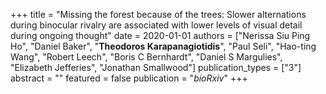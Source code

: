 +++
title = "Missing the forest because of the trees: Slower alternations during binocular rivalry are associated with lower levels of visual detail during ongoing thought"
date = 2020-01-01
authors = ["Nerissa Siu Ping Ho", "Daniel Baker", "**Theodoros Karapanagiotidis**", "Paul Seli", "Hao-ting Wang", "Robert Leech", "Boris C Bernhardt", "Daniel S Margulies", "Elizabeth Jefferies", "Jonathan Smallwood"]
publication_types = ["3"]
abstract = ""
featured = false
publication = "*bioRxiv*"
+++

